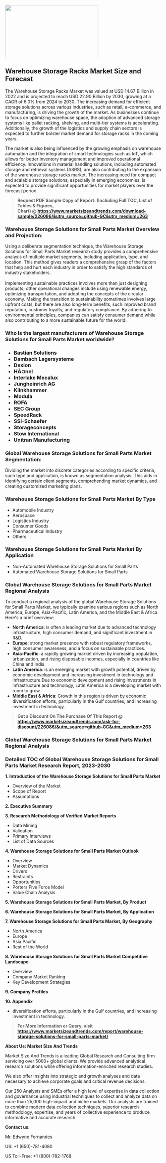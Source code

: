 <p><img class="alignnone size-medium wp-image-20088" src="https://ffe5etoiles.com/wp-content/uploads/2024/12/MST1-300x171.png" alt="" width="300" height="171" /></p><h2>Warehouse Storage Racks Market Size and Forecast</h2><p>The Warehouse Storage Racks Market was valued at USD 14.67 Billion in 2022 and is projected to reach USD 22.90 Billion by 2030, growing at a CAGR of 6.0% from 2024 to 2030. The increasing demand for efficient storage solutions across various industries, such as retail, e-commerce, and manufacturing, is driving the growth of the market. As businesses continue to focus on optimizing warehouse space, the adoption of advanced storage systems like pallet racking, shelving, and multi-tier systems is accelerating. Additionally, the growth of the logistics and supply chain sectors is expected to further bolster market demand for storage racks in the coming years.</p><p>The market is also being influenced by the growing emphasis on warehouse automation and the integration of smart technologies such as IoT, which allows for better inventory management and improved operational efficiency. Innovations in material handling solutions, including automated storage and retrieval systems (ASRS), are also contributing to the expansion of the warehouse storage racks market. The increasing need for compact and scalable storage solutions, especially in emerging economies, is expected to provide significant opportunities for market players over the forecast period.</p></p><blockquote id="" class=""><strong>Request PDF Sample Copy of Report: (Including Full TOC, List of Tables &amp; Figures, Chart)&nbsp;@&nbsp;<strong><a href="https://www.marketsizeandtrends.com/download-sample/226086/&utm_source=github-GC&utm_medium=263" target="_blank">https://www.marketsizeandtrends.com/download-sample/226086/&utm_source=github-GC&utm_medium=263</a></strong></strong></blockquote><h3 id="" class="">Warehouse Storage Solutions for Small Parts Market&nbsp;Overview and Projection:</h3><p id="" class="">Using a deliberate segmentation technique, the Warehouse Storage Solutions for Small Parts Market research study provides a comprehensive analysis of multiple market segments, including application, type, and location. This method gives readers a comprehensive grasp of the factors that help and hurt each industry in order to satisfy the high standards of industry stakeholders. <br /> <br />Implementing sustainable practices involves more than just designing products; other operational changes include using renewable energy, optimizing transportation, and adopting the concepts of the circular economy. Making the transition to sustainability sometimes involves large upfront costs, but there are also long-term benefits, such improved brand reputation, customer loyalty, and regulatory compliance. By adhering to environmental principles, companies can satisfy consumer demand while also contributing to a more sustainable future for the world.</p><h3 id="" class="">Who is the largest manufacturers of&nbsp;Warehouse Storage Solutions for Small Parts Market worldwide?</h3><h3 class=""><p><ul><li>Bastian Solutions </li><li> Dambach Lagersysteme </li><li> Dexion </li><li> HÃ¤nel </li><li> Interlake Mecalux </li><li> Jungheinrich AG </li><li> Klinkhammer </li><li> Modula </li><li> ROFA </li><li> SEC Group </li><li> SpeedRack </li><li> SSI-Schaefer </li><li> Storageconcepts </li><li> Stow International </li><li> Unitran Manufacturing</li></ul></p></h3><h3 id="" class="">Global&nbsp;Warehouse Storage Solutions for Small Parts Market Segmentation:</h3><p id="" class="">Dividing the market into discrete categories according to specific criteria, such type and application, is known as segmentation analysis. This aids in identifying certain client segments, comprehending market dynamics, and creating customized marketing plans.</p><h3 id="" class="">Warehouse Storage Solutions for Small Parts Market&nbsp;By Type</h3><p><p><ul><li>Automobile Industry</li><li> Aerospace</li><li> Logistics Industry</li><li> Consumer Goods</li><li> Pharmaceutical Industry</li><li> Others</p></li></ul></p></p><h3 id="" class="">Warehouse Storage Solutions for Small Parts Market&nbsp;By Application</h3><p class=""><p><ul><li>Non-Automated Warehouse Storage Solutions for Small Parts</li><li> Automated Warehouse Storage Solutions for Small Parts</li></ul></p></p><h3 id="" class="">Global Warehouse Storage Solutions for Small Parts Market Regional Analysis</h3><p id="" class="">To conduct a regional analysis of the global Warehouse Storage Solutions for Small Parts Market, we typically examine various regions such as North America, Europe, Asia-Pacific, Latin America, and the Middle East &amp; Africa. Here's a brief overview:</p><ul><li><strong>North America</strong>: is often a leading market due to advanced technology infrastructure, high consumer demand, and significant investment in R&amp;D.</li><li><strong>Europe</strong>: strong market presence with robust regulatory frameworks, high consumer awareness, and a focus on sustainable practices.</li><li><strong>Asia-Pacific</strong>: a rapidly growing market driven by increasing population, urbanization, and rising disposable incomes, especially in countries like China and India.</li><li><strong>Latin America</strong>: is an emerging market with growth potential, driven by economic development and increasing investment in technology and infrastructure.Due to economic development and rising investments in infrastructure and technology, Latin America is a developing market with room to grow.</li><li><strong>Middle East &amp; Africa</strong>: Growth in this region is driven by economic diversification efforts, particularly in the Gulf countries, and increasing investment in technology.</li></ul><blockquote id="" class=""><strong>Get a Discount On The Purchase Of This Report @ <strong><a href="https://www.marketsizeandtrends.com/ask-for-discount/226086/&utm_source=github-GC&utm_medium=263" target="_blank">https://www.marketsizeandtrends.com/ask-for-discount/226086/&utm_source=github-GC&utm_medium=263</a></strong></strong></blockquote><h3 id="" class="">Global Warehouse Storage Solutions for Small Parts Market Regional Analysis</h3><h3 id="" class="">Detailed TOC of Global Warehouse Storage Solutions for Small Parts Market Research Report, 2023-2030</h3><p id="" class=""><strong>1. Introduction of the Warehouse Storage Solutions for Small Parts Market</strong></p><ul><li>Overview of the Market</li><li>Scope of Report</li><li>Assumptions</li></ul><p id="" class=""><strong>2. Executive Summary</strong></p><p id="" class=""><strong>3. Research Methodology of Verified Market Reports</strong></p><ul><li>Data Mining</li><li>Validation</li><li>Primary Interviews</li><li>List of Data Sources</li></ul><p id="" class=""><strong>4. Warehouse Storage Solutions for Small Parts Market Outlook</strong></p><ul><li>Overview</li><li>Market Dynamics</li><li>Drivers</li><li>Restraints</li><li>Opportunities</li><li>Porters Five Force Model</li><li>Value Chain Analysis</li></ul><p id="" class=""><strong>5. Warehouse Storage Solutions for Small Parts Market, By Product</strong></p><p id="" class=""><strong>6. Warehouse Storage Solutions for Small Parts Market, By Application</strong></p><p id="" class=""><strong>7. Warehouse Storage Solutions for Small Parts Market, By Geography</strong></p><ul><li>North America</li><li>Europe</li><li>Asia Pacific</li><li>Rest of the World</li></ul><p id="" class=""><strong>8. Warehouse Storage Solutions for Small Parts Market Competitive Landscape</strong></p><ul><li>Overview</li><li>Company Market Ranking</li><li>Key Development Strategies</li></ul><p id="" class=""><strong>9. Company Profiles</strong></p><p id="" class=""><strong>10. Appendix</strong></p><ul><li>diversification efforts, particularly in the Gulf countries, and increasing investment in technology.</li></ul><blockquote id="" class=""><strong>For More Information or Query, visit <strong><strong><a href="https://www.marketsizeandtrends.com/report/warehouse-storage-solutions-for-small-parts-market/" target="_blank">https://www.marketsizeandtrends.com/report/warehouse-storage-solutions-for-small-parts-market/</a></strong></strong></strong></blockquote><p id="" class=""><strong>About Us: Market Size And Trends</strong></p><p id="" class="">Market Size And Trends is a leading Global Research and Consulting firm servicing over 5000+ global clients. We provide advanced analytical research solutions while offering information-enriched research studies.</p><p id="" class="">We also offer insights into strategic and growth analyses and data necessary to achieve corporate goals and critical revenue decisions.</p><p id="" class="">Our 250 Analysts and SMEs offer a high level of expertise in data collection and governance using industrial techniques to collect and analyze data on more than 25,000 high-impact and niche markets. Our analysts are trained to combine modern data collection techniques, superior research methodology, expertise, and years of collective experience to produce informative and accurate research.</p><p id="" class=""><strong>Contact us:</strong></p><p id="" class="">Mr. Edwyne Fernandes</p><p id="" class="">US: +1 (650)-781-4080</p><p id="" class="">US Toll-Free: +1 (800)-782-1768</p>
